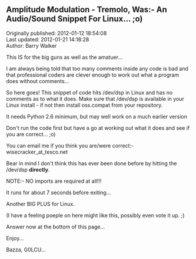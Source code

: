 ## Amplitude Modulation - Tremolo, Was:- An Audio/Sound Snippet For Linux... ;o)  
Originally published: 2012-01-12 18:54:08  
Last updated: 2012-01-21 14:18:28  
Author: Barry Walker  
  
This IS for the big guns as well as the amatuer...

I am always being told that too many comments inside any code is bad and that professional coders are clever enough to work out what a program does without comments...

So here goes! This snippet of code hits /dev/dsp in Linux and has no comments as to what it does.
Make sure that /dev/dsp is available in your Linux install - if not then install oss.compat from your repository.

It needs Python 2.6 minimum, but may well work on a much earlier version

Don't run the code first but have a go at working out what it does and see if you are correct... ;o)

You can email me if you think you are/were correct:-   wisecracker_at_tesco.net

Bear in mind I don't think this has ever been done before by hitting the /dev/dsp __directly__.

NOTE:- NO imports are required at all!!!

It runs for about 7 seconds before exiting...

Another BIG PLUS for Linux.

(I have a feeling poeple on here might like this, possibly even vote it up. ;)

Answer now at the bottom of this page...

Enjoy...

Bazza, G0LCU...
